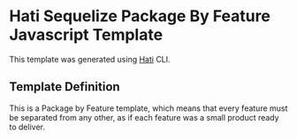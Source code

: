 # Hati Sequelize Package By Feature Javascript Template

This template was generated using [Hati](https://github.com/wllfaria/Hati) CLI.

## Template Definition

This is a Package by Feature template, which means that every feature must be separated from any other, as if each feature was a small product ready to deliver.
